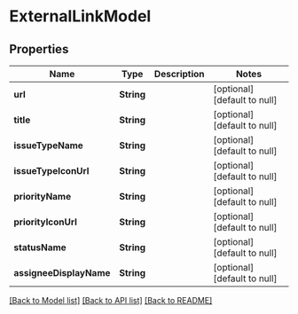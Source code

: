 # ExternalLinkModel
## Properties

| Name | Type | Description | Notes |
|------------ | ------------- | ------------- | -------------|
| **url** | **String** |  | [optional] [default to null] |
| **title** | **String** |  | [optional] [default to null] |
| **issueTypeName** | **String** |  | [optional] [default to null] |
| **issueTypeIconUrl** | **String** |  | [optional] [default to null] |
| **priorityName** | **String** |  | [optional] [default to null] |
| **priorityIconUrl** | **String** |  | [optional] [default to null] |
| **statusName** | **String** |  | [optional] [default to null] |
| **assigneeDisplayName** | **String** |  | [optional] [default to null] |

[[Back to Model list]](../README.md#documentation-for-models) [[Back to API list]](../README.md#documentation-for-api-endpoints) [[Back to README]](../README.md)

